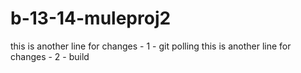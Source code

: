 # b-13-14-muleproj2
this is another line for changes - 1 - git polling
this is another line for changes - 2 - build
